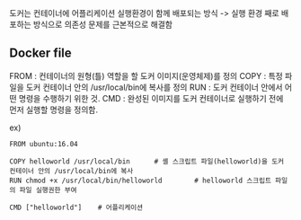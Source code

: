 도커는 컨테이너에 어플리케이션 실행환경이 함께 배포되는 방식
-> 실행 환경 째로 배포하는 방식으로 의존성 문제를 근본적으로 해결함

## Docker file
FROM : 컨테이너의 원형(틀) 역할을 할 도커 이미지(운영체제)를 정의
COPY : 특정 파일을 도커 컨테이너 안의 /usr/local/bin에 복사를 정의
RUN : 도커 컨테이너 안에서 어떤 명령을 수행하기 위한 것.
CMD : 완성된 이미지를 도커 컨테이너로 실행하기 전에 먼저 실행할 명령을 정의함.

ex)  
~~~
FROM ubuntu:16.04

COPY helloworld /usr/local/bin      # 셸 스크립트 파일(helloworld)을 도커 컨테이너 안의 /usr/local/bin에 복사
RUN chmod +x /usr/local/bin/helloworld        # helloworld 스크립트 파일의 파일 실행권한 부여

CMD ["helloworld"]    # 어플리케이션 
~~~
